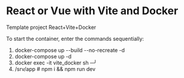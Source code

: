 # React or Vue with Vite and Docker
 Template project React+Vite+Docker

To start the container, enter the commands sequentially:
1) docker-compose up --build --no-recreate -d
2) docker-compose up -d  
3) docker exec -it vite_docker sh                                                                                                                     ─╯
4) /srv/app # npm i && npm run dev